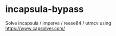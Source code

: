 # incapsula-bypass
Solve incapsula / imperva / reese84 / utmcv using https://www.capsolver.com/
                                                             